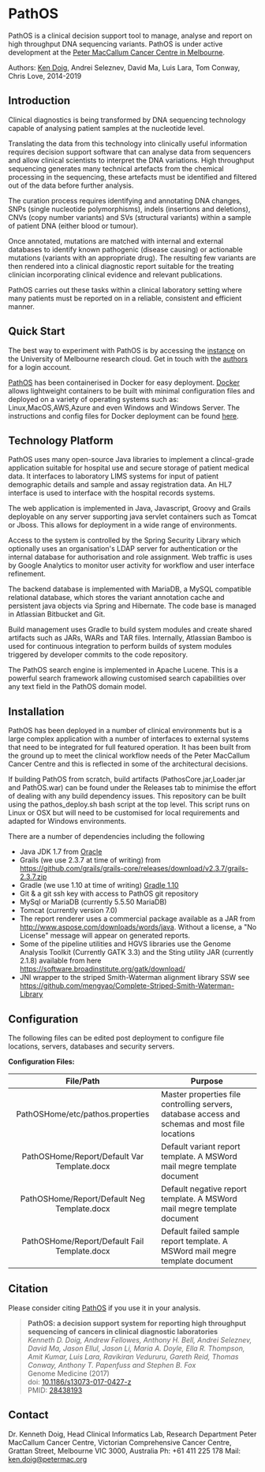 # PathOS
PathOS is a clinical decision support tool to manage, analyse and report on high throughput DNA sequencing variants.
PathOS is under active development at the [Peter MacCallum Cancer Centre in Melbourne](https://www.petermac.org/about/signature-centres/centre-clinical-cancer-genomics/molecular-diagnostic-software).

Authors: [Ken Doig](https://www.petermac.org/users/dr-kenneth-doig), Andrei Seleznev, David Ma, Luis Lara, Tom Conway, Chris Love, 2014-2019 

## Introduction
Clinical diagnostics is being transformed by DNA sequencing technology capable of analysing patient samples at the nucleotide level.

Translating the data from this technology into clinically useful information requires decision support software that can analyse  data from sequencers and allow clinical scientists to interpret the DNA variations.
High throughput sequencing generates many technical artefacts from the chemical processing in the sequencing, these artefacts must be identified and filtered out of the data before further analysis.

The curation process requires identifying and annotating DNA changes, SNPs (single nucleotide polymorphisms), indels (insertions and deletions), CNVs (copy number variants) and SVs (structural variants) within a sample of patient DNA (either blood or tumour).

Once annotated, mutations are matched with internal and external databases to identify known pathogenic (disease causing) or actionable mutations (variants with an appropriate drug).
The resulting few variants are then rendered into a clinical diagnostic report suitable for the treating clinician incorporating clinical evidence and relevant publications.

PathOS carries out these tasks within a clinical laboratory setting where many patients must be reported on in a reliable, consistent and efficient manner.

## Quick Start

The best way to experiment with PathOS is by accessing the [instance](http://115.146.85.170:8123/PathOS) on the University of Melbourne research cloud.
Get in touch with the [authors](mailto:ken.doig@petermac.org) for a login account.

[PathOS](https://cloud.docker.com/u/dockerpathos/repository/list) has been containerised in Docker for easy deployment. [Docker](http://www.docker.com) allows lightweight containers to be built with minimal configuration files and deployed on a variety of operating systems such as: Linux,MacOS,AWS,Azure and even Windows and Windows Server. 
The instructions and config files for Docker deployment can be found [here](https://github.com/PapenfussLab/PathOS/tree/master/Docker).

## Technology Platform
PathOS uses many open-source Java libraries to implement a clincal-grade application suitable for hospital use and secure storage of patient medical data. It interfaces to laboratory LIMS systems for input of patient demographic details and sample and assay registration data. An HL7 interface is used to interface with the hospital records systems.

The web application is implemented in Java, Javascript, Groovy and Grails deployable on any server supporting java servlet containers such as Tomcat or Jboss.
This allows for deployment in a wide range of environments.

Access to the system is controlled by the Spring Security Library which optionally uses an organisation's LDAP server for authentication or the internal database for authorisation and role assignment.
Web traffic is uses by Google Analytics to monitor user activity for workflow and user interface refinement.

The backend database is implemented with MariaDB, a MySQL compatible relational database, which stores the variant annotation cache and persistent java objects via Spring and Hibernate. The code base is managed in Atlassian Bitbucket and Git.

Build management uses Gradle to build system modules and create shared artifacts such as JARs, WARs and TAR files. Internally, Atlassian Bamboo is used for continuous integration to perform builds of system modules triggered by developer commits to the code repository.

The PathOS search engine is implemented in Apache Lucene. This is a powerful search framework allowing customised search capabilities over any text field in the PathOS domain model.

## Installation
PathOS has been deployed in a number of clinical environments but is a large complex application with a number of interfaces to external systems that need to be integrated for full featured operation. It has been built from the ground up to meet the clinical workflow needs of the Peter MacCallum Cancer Centre and this is reflected in some of the architectural decisions. 

If building PathOS from scratch, build artifacts (PathosCore.jar,Loader.jar and PathOS.war) can be found under the Releases tab to minimise the effort of dealing with any build dependency issues.
This repository can be built using the pathos_deploy.sh bash script at the top level. This script runs on Linux or OSX but will need to be customised for local requirements and adapted for Windows environments. 


There are a number of dependencies including the following
- Java JDK 1.7 from [Oracle](http://www.oracle.com/technetwork/java/javase/downloads/java-archive-downloads-javase7-521261.html)
- Grails (we use 2.3.7 at time of writing) from https://github.com/grails/grails-core/releases/download/v2.3.7/grails-2.3.7.zip
- Gradle (we use 1.10 at time of writing) [Gradle 1.10](https://services.gradle.org/distributions/gradle-1.10-bin.zip)
- Git & a git ssh key with access to PathOS git repository
- MySql or MariaDB (currently 5.5.50 MariaDB)
- Tomcat (currently version 7.0)
- The report renderer uses a commercial package available as a JAR from http://www.aspose.com/downloads/words/java. Without a license, a "No License" message will appear on generated reports.
- Some of the pipeline utilities and HGVS libraries use the Genome Analysis Toolkit (Currently GATK 3.3) and the Sting utility JAR (currently 2.1.8) available from here https://software.broadinstitute.org/gatk/download/
- JNI wrapper to the striped Smith-Waterman alignment library SSW see https://github.com/mengyao/Complete-Striped-Smith-Waterman-Library



## Configuration
The following files can be edited post deployment to configure file locations, servers, databases and security servers.

**Configuration Files:**

|File/Path   | Purpose                                              |
|:-------:|-------------------------------------------------------|
|PathOSHome/etc/pathos.properties| Master properties file controlling servers, database access and schemas and most file locations|
|PathOSHome/Report/Default Var Template.docx|Default variant report template. A MSWord mail megre template document|
|PathOSHome/Report/Default Neg Template.docx|Default negative report template. A MSWord mail megre template document|
|PathOSHome/Report/Default Fail Template.docx|Default failed sample report template. A MSWord mail megre template document|

## Citation
Please consider citing [PathOS](https://genomemedicine.biomedcentral.com/articles/10.1186/s13073-017-0427-z) if you use it in your analysis.

> **PathOS: a decision support system for reporting high throughput sequencing of cancers in clinical diagnostic laboratories** <br/>
> _Kenneth D. Doig, Andrew Fellowes, Anthony H. Bell, Andrei Seleznev, David Ma, Jason Ellul, Jason Li, Maria A. Doyle, Ella R. Thompson, Amit Kumar, Luis Lara, Ravikiran Vedururu, Gareth Reid, Thomas Conway, Anthony T. Papenfuss and Stephen B. Fox_ <br/>
> Genome Medicine (2017) <br/>
> doi: [10.1186/s13073-017-0427-z](https://doi.org/10.1186/s13073-017-0427-z) <br/>
> PMID: [28438193](http://www.ncbi.nlm.nih.gov/pubmed/28438193)

## Contact
Dr. Kenneth Doig, Head Clinical Informatics Lab, Research Department
Peter MacCallum Cancer Centre, Victorian Comprehensive Cancer Centre,
Grattan Street, Melbourne VIC 3000, Australia
Ph: +61 411 225 178 Mail: ken.doig@petermac.org
